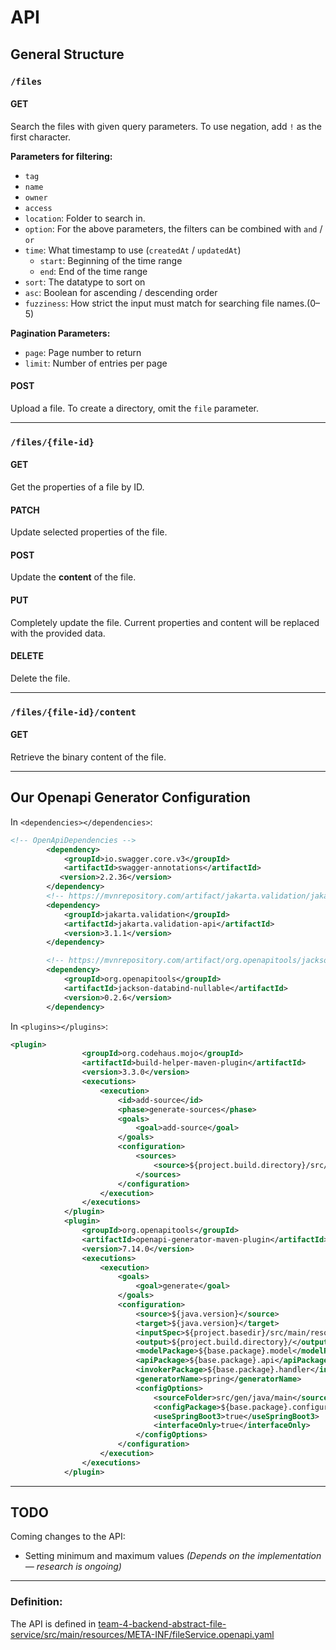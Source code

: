 # API

## General Structure

### `/files`

#### GET
Search the files with given query parameters.
To use negation, add `!` as the first character.

**Parameters for filtering:**

- `tag`
- `name`
- `owner`
- `access`
- `location`: Folder to search in.
- `option`: For the above parameters, the filters can be combined with `and` / `or`
- `time`: What timestamp to use (`createdAt` / `updatedAt`)
  - `start`: Beginning of the time range
  - `end`: End of the time range
- `sort`: The datatype to sort on
- `asc`: Boolean for ascending / descending order
- `fuzziness`: How strict the input must match for searching file names.(0–5)

**Pagination Parameters:**

- `page`: Page number to return
- `limit`: Number of entries per page

#### POST
Upload a file.
To create a directory, omit the `file` parameter.

---

### `/files/{file-id}`

#### GET
Get the properties of a file by ID.

#### PATCH
Update selected properties of the file.

#### POST
Update the **content** of the file.

#### PUT
Completely update the file.
Current properties and content will be replaced with the provided data.

#### DELETE
Delete the file.

---

### `/files/{file-id}/content`

#### GET
Retrieve the binary content of the file.

---

## Our Openapi Generator Configuration

In ``<dependencies></dependencies>``:

```xml
<!-- OpenApiDependencies -->
        <dependency>
            <groupId>io.swagger.core.v3</groupId>
            <artifactId>swagger-annotations</artifactId>
           <version>2.2.36</version>
        </dependency>
        <!-- https://mvnrepository.com/artifact/jakarta.validation/jakarta.validation-api -->
        <dependency>
            <groupId>jakarta.validation</groupId>
            <artifactId>jakarta.validation-api</artifactId>
            <version>3.1.1</version>
        </dependency>

        <!-- https://mvnrepository.com/artifact/org.openapitools/jackson-databind-nullable -->
        <dependency>
            <groupId>org.openapitools</groupId>
            <artifactId>jackson-databind-nullable</artifactId>
            <version>0.2.6</version>
        </dependency>
```

In ``<plugins></plugins>``:
```xml
<plugin>
                <groupId>org.codehaus.mojo</groupId>
                <artifactId>build-helper-maven-plugin</artifactId>
                <version>3.3.0</version>
                <executions>
                    <execution>
                        <id>add-source</id>
                        <phase>generate-sources</phase>
                        <goals>
                            <goal>add-source</goal>
                        </goals>
                        <configuration>
                            <sources>
                                <source>${project.build.directory}/src/gen/java/main</source>
                            </sources>
                        </configuration>
                    </execution>
                </executions>
            </plugin>
            <plugin>
                <groupId>org.openapitools</groupId>
                <artifactId>openapi-generator-maven-plugin</artifactId>
                <version>7.14.0</version>
                <executions>
                    <execution>
                        <goals>
                            <goal>generate</goal>
                        </goals>
                        <configuration>
                            <source>${java.version}</source>
                            <target>${java.version}</target>
                            <inputSpec>${project.basedir}/src/main/resources/META-INF/fileService.openapi.yaml</inputSpec>
                            <output>${project.build.directory}/</output>
                            <modelPackage>${base.package}.model</modelPackage>
                            <apiPackage>${base.package}.api</apiPackage>
                            <invokerPackage>${base.package}.handler</invokerPackage>
                            <generatorName>spring</generatorName>
                            <configOptions>
                                <sourceFolder>src/gen/java/main</sourceFolder>
                                <configPackage>${base.package}.configuration</configPackage>
                                <useSpringBoot3>true</useSpringBoot3>
                                <interfaceOnly>true</interfaceOnly>
                            </configOptions>
                        </configuration>
                    </execution>
                </executions>
            </plugin>
```

---

## TODO

Coming changes to the API:

- Setting minimum and maximum values
  *(Depends on the implementation — research is ongoing)*

---

### Definition:
The API is defined in [team-4-backend-abstract-file-service/src/main/resources/META-INF/fileService.openapi.yaml](https://github.com/Agile-Software-Engineering-25/team-4-backend-abstract-file-service/blob/main/src/main/resources/META-INF/fileService.openapi.yaml)
